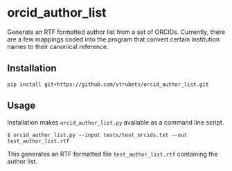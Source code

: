 # orcid_author_list
Generate an RTF formatted author list from a set of ORCIDs. Currently, there are a few mappings coded into the program that convert certain institution names to their canonical reference.


## Installation
```
pip install git+https://github.com/vtrubets/orcid_author_list.git
```


## Usage
Installation makes `orcid_author_list.py` available as a command line script. 
```
$ orcid_author_list.py --input tests/test_orcids.txt --out test_author_list.rtf
```

This generates an RTF formatted file `test_author_list.rtf` containing the author list.


